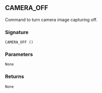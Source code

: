 ## CAMERA\_OFF

Command to turn camera image capturing off.


### Signature

`CAMERA_OFF ()`


### Parameters

`None`


### Returns

`None`